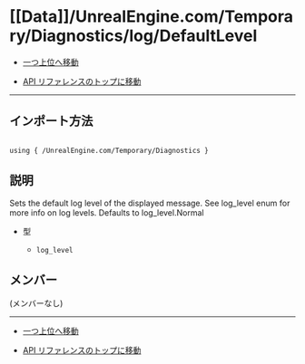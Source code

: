# [[Data]]/UnrealEngine.com/Temporary/Diagnostics/log/DefaultLevel

- [一つ上位へ移動](../main.md)

- [API リファレンスのトップに移動](/main.md)

---

## インポート方法

```verse

using { /UnrealEngine.com/Temporary/Diagnostics }

```

## 説明

Sets the default log level of the displayed message. See log_level enum for more info on log levels. Defaults to log_level.Normal

- 型

  - `log_level`

## メンバー

(メンバーなし)

---

- [一つ上位へ移動](../main.md)

- [API リファレンスのトップに移動](/main.md)
